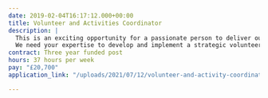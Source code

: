 ```yaml
---
date: 2019-02-04T16:17:12.000+00:00
title: Volunteer and Activities Coordinator
description: |
  This is an exciting opportunity for a passionate person to deliver our LIVE Programme.
  We need your expertise to develop and implement a strategic volunteer and activities plan that promotes the services and activities delivered by St George’s and ensures our partners, funders and most importantly the community are aware of St George’s offer.
contract: Three year funded post
hours: 37 hours per week
pay: "£20,700"
application_link: "/uploads/2021/07/12/volunteer-and-activity-coordinator-job-information-sheet-v2.docx"

---
```

